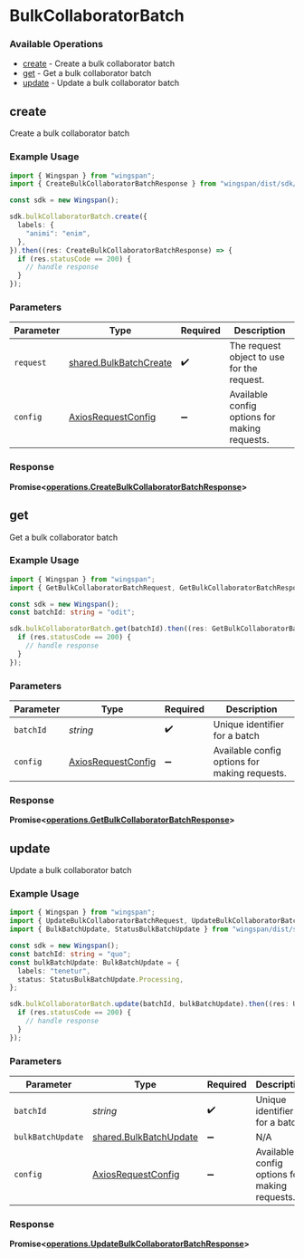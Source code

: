 # BulkCollaboratorBatch

### Available Operations

* [create](#create) - Create a bulk collaborator batch
* [get](#get) - Get a bulk collaborator batch
* [update](#update) - Update a bulk collaborator batch

## create

Create a bulk collaborator batch

### Example Usage

```typescript
import { Wingspan } from "wingspan";
import { CreateBulkCollaboratorBatchResponse } from "wingspan/dist/sdk/models/operations";

const sdk = new Wingspan();

sdk.bulkCollaboratorBatch.create({
  labels: {
    "animi": "enim",
  },
}).then((res: CreateBulkCollaboratorBatchResponse) => {
  if (res.statusCode == 200) {
    // handle response
  }
});
```

### Parameters

| Parameter                                                        | Type                                                             | Required                                                         | Description                                                      |
| ---------------------------------------------------------------- | ---------------------------------------------------------------- | ---------------------------------------------------------------- | ---------------------------------------------------------------- |
| `request`                                                        | [shared.BulkBatchCreate](../../models/shared/bulkbatchcreate.md) | :heavy_check_mark:                                               | The request object to use for the request.                       |
| `config`                                                         | [AxiosRequestConfig](https://axios-http.com/docs/req_config)     | :heavy_minus_sign:                                               | Available config options for making requests.                    |


### Response

**Promise<[operations.CreateBulkCollaboratorBatchResponse](../../models/operations/createbulkcollaboratorbatchresponse.md)>**


## get

Get a bulk collaborator batch

### Example Usage

```typescript
import { Wingspan } from "wingspan";
import { GetBulkCollaboratorBatchRequest, GetBulkCollaboratorBatchResponse } from "wingspan/dist/sdk/models/operations";

const sdk = new Wingspan();
const batchId: string = "odit";

sdk.bulkCollaboratorBatch.get(batchId).then((res: GetBulkCollaboratorBatchResponse) => {
  if (res.statusCode == 200) {
    // handle response
  }
});
```

### Parameters

| Parameter                                                    | Type                                                         | Required                                                     | Description                                                  |
| ------------------------------------------------------------ | ------------------------------------------------------------ | ------------------------------------------------------------ | ------------------------------------------------------------ |
| `batchId`                                                    | *string*                                                     | :heavy_check_mark:                                           | Unique identifier for a batch                                |
| `config`                                                     | [AxiosRequestConfig](https://axios-http.com/docs/req_config) | :heavy_minus_sign:                                           | Available config options for making requests.                |


### Response

**Promise<[operations.GetBulkCollaboratorBatchResponse](../../models/operations/getbulkcollaboratorbatchresponse.md)>**


## update

Update a bulk collaborator batch

### Example Usage

```typescript
import { Wingspan } from "wingspan";
import { UpdateBulkCollaboratorBatchRequest, UpdateBulkCollaboratorBatchResponse } from "wingspan/dist/sdk/models/operations";
import { BulkBatchUpdate, StatusBulkBatchUpdate } from "wingspan/dist/sdk/models/shared";

const sdk = new Wingspan();
const batchId: string = "quo";
const bulkBatchUpdate: BulkBatchUpdate = {
  labels: "tenetur",
  status: StatusBulkBatchUpdate.Processing,
};

sdk.bulkCollaboratorBatch.update(batchId, bulkBatchUpdate).then((res: UpdateBulkCollaboratorBatchResponse) => {
  if (res.statusCode == 200) {
    // handle response
  }
});
```

### Parameters

| Parameter                                                        | Type                                                             | Required                                                         | Description                                                      |
| ---------------------------------------------------------------- | ---------------------------------------------------------------- | ---------------------------------------------------------------- | ---------------------------------------------------------------- |
| `batchId`                                                        | *string*                                                         | :heavy_check_mark:                                               | Unique identifier for a batch                                    |
| `bulkBatchUpdate`                                                | [shared.BulkBatchUpdate](../../models/shared/bulkbatchupdate.md) | :heavy_minus_sign:                                               | N/A                                                              |
| `config`                                                         | [AxiosRequestConfig](https://axios-http.com/docs/req_config)     | :heavy_minus_sign:                                               | Available config options for making requests.                    |


### Response

**Promise<[operations.UpdateBulkCollaboratorBatchResponse](../../models/operations/updatebulkcollaboratorbatchresponse.md)>**

